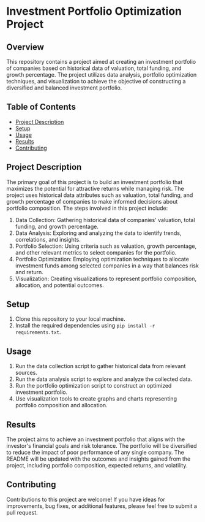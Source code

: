 # Investment Portfolio Optimization Project

## Overview

This repository contains a project aimed at creating an investment portfolio of companies based on historical data of valuation, total funding, and growth percentage. The project utilizes data analysis, portfolio optimization techniques, and visualization to achieve the objective of constructing a diversified and balanced investment portfolio.

## Table of Contents

- [Project Description](#project-description)
- [Setup](#setup)
- [Usage](#usage)
- [Results](#results)
- [Contributing](#contributing)

## Project Description

The primary goal of this project is to build an investment portfolio that maximizes the potential for attractive returns while managing risk. The project uses historical data attributes such as valuation, total funding, and growth percentage of companies to make informed decisions about portfolio composition. The steps involved in this project include:

1. Data Collection: Gathering historical data of companies' valuation, total funding, and growth percentage.
2. Data Analysis: Exploring and analyzing the data to identify trends, correlations, and insights.
3. Portfolio Selection: Using criteria such as valuation, growth percentage, and other relevant metrics to select companies for the portfolio.
4. Portfolio Optimization: Employing optimization techniques to allocate investment funds among selected companies in a way that balances risk and return.
5. Visualization: Creating visualizations to represent portfolio composition, allocation, and potential outcomes.

## Setup

1. Clone this repository to your local machine.
2. Install the required dependencies using `pip install -r requirements.txt`.

## Usage

1. Run the data collection script to gather historical data from relevant sources.
2. Run the data analysis script to explore and analyze the collected data.
3. Run the portfolio optimization script to construct an optimized investment portfolio.
4. Use visualization tools to create graphs and charts representing portfolio composition and allocation.

## Results

The project aims to achieve an investment portfolio that aligns with the investor's financial goals and risk tolerance. The portfolio will be diversified to reduce the impact of poor performance of any single company. The README will be updated with the outcomes and insights gained from the project, including portfolio composition, expected returns, and volatility.

## Contributing

Contributions to this project are welcome! If you have ideas for improvements, bug fixes, or additional features, please feel free to submit a pull request.
